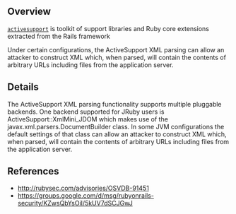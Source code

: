 ## Overview

[`activesupport`](https://rubygems.org/gems/activesupport) is toolkit of support libraries and Ruby core extensions extracted from the Rails framework

Under certain configurations, the ActiveSupport XML parsing can allow an attacker to construct XML which, when parsed, will contain the contents of arbitrary URLs including files from the application server.

## Details

The ActiveSupport XML parsing functionality supports multiple pluggable backends. One backend supported for JRuby users is ActiveSupport::XmlMini_JDOM which makes use of the javax.xml.parsers.DocumentBuilder class. In some JVM configurations the default settings of that class can allow an attacker to construct XML which, when parsed, will contain the contents of arbitrary URLs including files from the application server.

## References
- http://rubysec.com/advisories/OSVDB-91451
- https://groups.google.com/d/msg/rubyonrails-security/KZwsQbYsOiI/5kUV7dSCJGwJ
